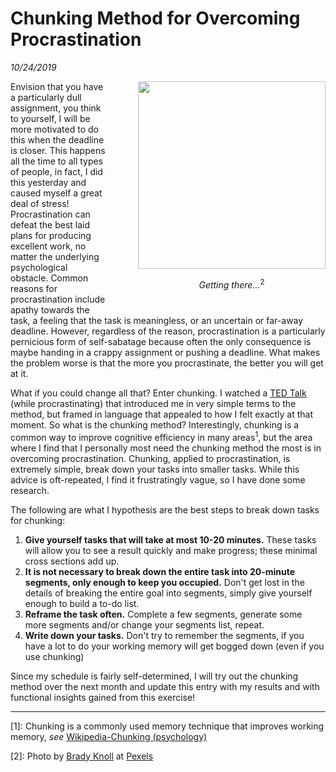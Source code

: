 # Chunking Method for Overcoming Procrastination

*10/24/2019*


<div style='float: right; text-align: center; padding: 0 0 10px 50px'>
<img src='https://images.pexels.com/photos/2837572/pexels-photo-2837572.jpeg?auto=compress&cs=tinysrgb&dpr=2&h=650&w=940' height='300'>
<p><i>Getting there...</i><sup>2</sup></p>
</div>

Envision that you have a particularly dull assignment, you think to yourself, I will be more motivated to do this when the deadline is closer.  This happens all the time to all types of people, in fact, I did this yesterday and caused myself a great deal of stress!  Procrastination can defeat the best laid plans for producing excellent work, no matter the underlying psychological obstacle.  Common reasons for procrastination include apathy towards the task, a feeling that the task is meaningless, or an uncertain or far-away deadline.  However, regardless of the reason, procrastination is a particularly pernicious form of self-sabatage because often the only consequence is maybe handing in a crappy assignment or pushing a deadline.  What makes the problem worse is that the more you procrastinate, the better you will get at it.

What if you could change all that?  Enter chunking.  I watched a [TED Talk](https://www.youtube.com/watch?v=TQMbvJNRpLE) (while procrastinating) that introduced me in very simple terms to the method, but framed in language that appealed to how I felt exactly at that moment.  So what is the chunking method?  Interestingly, chunking is a common way to improve cognitive efficiency in many areas<sup>1</sup>, but the area where I find that I personally most need the chunking method the most is in overcoming procrastination.  Chunking, applied to procrastination, is extremely simple, break down your tasks into smaller tasks.  While this advice is oft-repeated, I find it frustratingly vague, so I have done some research.

The following are what I hypothesis are the best steps to break down tasks for chunking:
1. __Give yourself tasks that will take at most 10-20 minutes.__  These tasks will allow you to see a result quickly and make progress; these minimal cross sections add up.
1. __It is not necessary to break down the entire task into 20-minute segments, only enough to keep you occupied.__ Don't get lost in the details of breaking the entire goal into segments, simply give yourself enough to build a to-do list.
1. __Reframe the task often.__ Complete a few segments, generate some more segments and/or change your segments list, repeat.
1. __Write down your tasks.__ Don't try to remember the segments, if you have a lot to do your working memory will get bogged down (even if you use chunking)

Since my schedule is fairly self-determined, I will try out the chunking method over the next month and update this entry with my results and with functional insights gained from this exercise!

---
\[1\]: Chunking is a commonly used memory technique that improves working memory, *see* [Wikipedia-Chunking (psychology)](https://en.wikipedia.org/wiki/Chunking_(psychology))

\[2\]: Photo by [Brady Knoll](https://www.pexels.com/@trvlust) at [Pexels](https://www.pexels.com/)